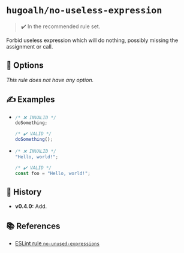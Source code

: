 # `hugoalh/no-useless-expression`

> ✔️ In the recommended rule set.

Forbid useless expression which will do nothing, possibly missing the assignment or call.

## 🔧 Options

*This rule does not have any option.*

## ✍️ Examples

- ```ts
  /* ❌ INVALID */
  doSomething;

  /* ✔️ VALID */
  doSomething();
  ```
- ```ts
  /* ❌ INVALID */
  "Hello, world!";

  /* ✔️ VALID */
  const foo = "Hello, world!";
  ```

## 📜 History

- **v0.4.0:** Add.

## 📚 References

- [ESLint rule `no-unused-expressions`](https://eslint.org/docs/latest/rules/no-unused-expressions)
